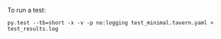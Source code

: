 To run a test:

`py.test --tb=short -x -v -p no:logging test_minimal.tavern.yaml > test_results.log`
